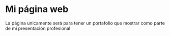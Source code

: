 # Mi página web
La página unicamente será para tener un portafolio que mostrar como parte de mi presentación profesional
